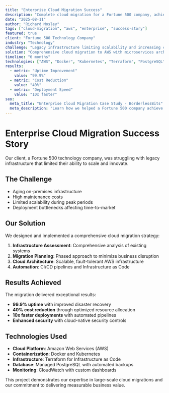 ```yaml
---
title: "Enterprise Cloud Migration Success"
description: "Complete cloud migration for a Fortune 500 company, achieving 99.9% uptime and 40% cost reduction."
date: "2025-08-11"
author: "Richard Mosley"
tags: ["cloud-migration", "aws", "enterprise", "success-story"]
featured: true
client: "Fortune 500 Technology Company"
industry: "Technology"
challenge: "Legacy infrastructure limiting scalability and increasing costs"
solution: "Comprehensive cloud migration to AWS with microservices architecture"
timeline: "6 months"
technologies: ["AWS", "Docker", "Kubernetes", "Terraform", "PostgreSQL"]
results:
  - metric: "Uptime Improvement"
    value: "99.9%"
  - metric: "Cost Reduction" 
    value: "40%"
  - metric: "Deployment Speed"
    value: "10x faster"
seo:
  meta_title: "Enterprise Cloud Migration Case Study - BorderlessBits"
  meta_description: "Learn how we helped a Fortune 500 company achieve 99.9% uptime and 40% cost reduction through strategic cloud migration."
---
```


# Enterprise Cloud Migration Success Story

Our client, a Fortune 500 technology company, was struggling with legacy infrastructure that limited their ability to scale and innovate.

## The Challenge

- Aging on-premises infrastructure
- High maintenance costs
- Limited scalability during peak periods
- Deployment bottlenecks affecting time-to-market

## Our Solution

We designed and implemented a comprehensive cloud migration strategy:

1. **Infrastructure Assessment**: Comprehensive analysis of existing systems
2. **Migration Planning**: Phased approach to minimize business disruption
3. **Cloud Architecture**: Scalable, fault-tolerant AWS infrastructure
4. **Automation**: CI/CD pipelines and Infrastructure as Code

## Results Achieved

The migration delivered exceptional results:

- **99.9% uptime** with improved disaster recovery
- **40% cost reduction** through optimized resource allocation
- **10x faster deployments** with automated pipelines
- **Enhanced security** with cloud-native security controls

## Technologies Used

- **Cloud Platform**: Amazon Web Services (AWS)
- **Containerization**: Docker and Kubernetes
- **Infrastructure**: Terraform for Infrastructure as Code
- **Database**: Managed PostgreSQL with automated backups
- **Monitoring**: CloudWatch with custom dashboards

This project demonstrates our expertise in large-scale cloud migrations and our commitment to delivering measurable business value.
